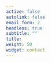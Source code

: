 ```yaml
---
active: false
autolink: false
email_form: 2
headless: true
subtitle: ""
title:
weight: 50
widget: contact
---
```

